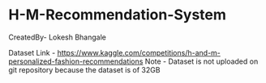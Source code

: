 # H-M-Recommendation-System

CreatedBy-
Lokesh Bhangale

Dataset Link - https://www.kaggle.com/competitions/h-and-m-personalized-fashion-recommendations
Note - Dataset is not uploaded on git repository because the dataset is of 32GB

